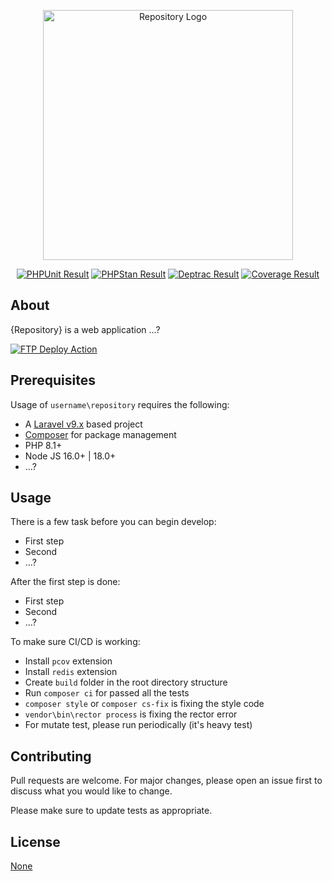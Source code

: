 <p align="center"><a href="https://github.com/username/repository" _target="blank"><img src="https://via.placeholder.com/400x200" width="400" alt="Repository Logo"></a></p>

<p align="center">
<a href="https://github.com/username/repository/actions/workflows/phpunit.yml"><img src="https://github.com/username/repository/workflows/PHPUnit/badge.svg" alt="PHPUnit Result"></a>
<a href="https://github.com/username/repository/actions/workflows/phpstan.yml"><img src="https://github.com/username/repository/workflows/PHPStan/badge.svg" alt="PHPStan Result"></a>
<a href="https://github.com/username/repository/actions/workflows/deptrac.yml"><img src="https://github.com/username/repository/workflows/Deptrac/badge.svg" alt="Deptrac Result"></a>
<a href="https://coveralls.io/github/username/repository?branch=develop"><img src="https://coveralls.io/repos/github/username/repository/badge.svg?branch=develop" alt="Coverage Result"></a>
</p>

## About

{Repository} is a web application ...?

<a href="https://github.com/SamKirkland/FTP-Deploy-Action" _target="_blank"><img src="https://img.shields.io/badge/Deployed With-FTP DEPLOY ACTION-%3CCOLOR%3E?style=for-the-badge&color=0077b6" alt="FTP Deploy Action"></a>

## Prerequisites

Usage of `username\repository` requires the following:

- A [Laravel v9.x](https://laravel.com/docs/9.x) based project
- [Composer](https://getcomposer.org/) for package management
- PHP 8.1+
- Node JS 16.0+ | 18.0+
- ...?

## Usage

There is a few task before you can begin develop:

- First step
- Second
- ...?

After the first step is done:

- First step
- Second
- ...?

To make sure CI/CD is working:

- Install `pcov` extension
- Install `redis` extension
- Create `build` folder in the root directory structure
- Run `composer ci` for passed all the tests
- `composer style` or `composer cs-fix` is fixing the style code
- `vendor\bin\rector process` is fixing the rector error
- For mutate test, please run periodically (it's heavy test)

## Contributing

Pull requests are welcome. For major changes, please open an issue first to discuss what you would like to change.

Please make sure to update tests as appropriate.

## License

[None](https://github.com/username/repository)
